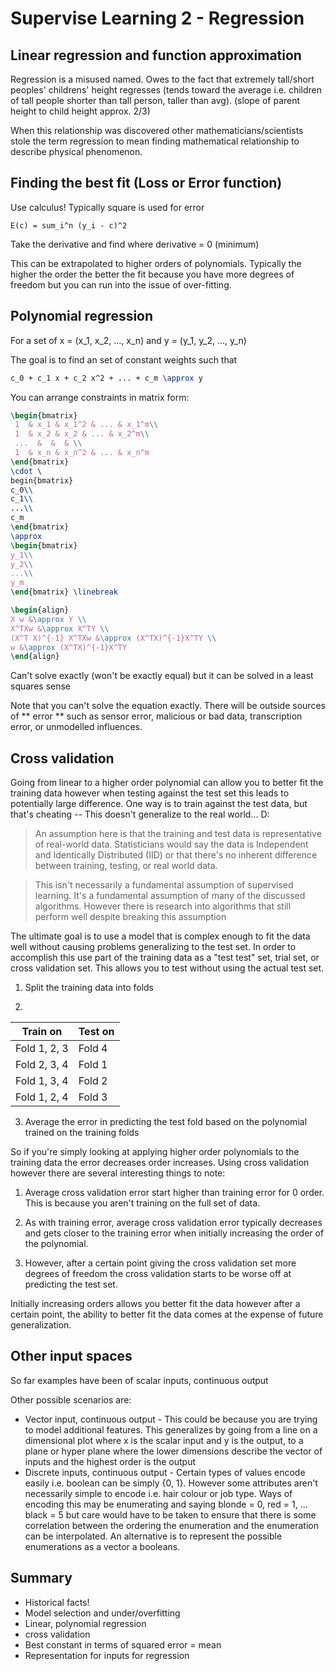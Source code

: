 # Supervise Learning 2 - Regression

## Linear regression and function approximation

Regression is a misused named. Owes to the fact that extremely tall/short peoples' childrens' height regresses (tends toward the average i.e. children of tall people shorter than tall person, taller than avg). (slope of parent height to child height approx. 2/3)

When this relationship was discovered other mathematicians/scientists stole the term regression to mean finding mathematical relationship to describe physical phenomenon.

## Finding the best fit (Loss or Error function)

Use calculus! Typically square is used for error

```
E(c) = sum_i^n (y_i - c)^2
```

Take the derivative and find where derivative = 0 (minimum)

This can be extrapolated to higher orders of polynomials. Typically the higher the order the better the fit because you have more degrees of freedom but you can run into the issue of over-fitting.

## Polynomial regression

For a set of x = (x_1, x_2, ..., x_n) and y = (y_1, y_2, ..., y_n)

The goal is to find an set of constant weights such that  

```tex
c_0 + c_1 x + c_2 x^2 + ... + c_m \approx y
```

You can arrange constraints in matrix form:

```tex
\begin{bmatrix}
 1  & x_1 & x_1^2 & ... & x_1^m\\ 
 1  & x_2 & x_2 & ... & x_2^m\\ 
 ...  &  &  & \\ 
 1  & x_n & x_n^2 & ... & x_n^m
\end{bmatrix}
\cdot \
begin{bmatrix}
c_0\\ 
c_1\\ 
...\\ 
c_m
\end{bmatrix} 
\approx 
\begin{bmatrix}
y_1\\ 
y_2\\ 
...\\ 
y_m
\end{bmatrix} \linebreak

```

```tex
\begin{align}
X w &\approx Y \\
X^TXw &\approx X^TY \\
(X^T X)^{-1} X^TXw &\approx (X^TX)^{-1}X^TY \\
w &\approx (X^TX)^{-1}X^TY
\end{align}
```

Can't solve exactly (won't be exactly equal) but it can be solved in a least squares sense

Note that you can't solve the equation exactly. There will be outside sources of ** error ** such as sensor error, malicious or bad data, transcription error, or unmodelled influences.

## Cross validation

Going from linear to a higher order polynomial can allow you to better fit the training data however when testing against the test set this leads to potentially large difference. One way is to train against the test data, but that's cheating -- This doesn't generalize to the real world... D:

> An assumption here is that the training and test data is representative of real-world data. Statisticians would say the data is Independent and Identically Distributed (IID) or that there's no inherent difference between training, testing, or real world data. 

> This isn't necessarily a fundamental assumption of supervised learning. It's a fundamental assumption of many of the discussed algorithms. However there is research into algorithms that still perform well despite breaking this assumption

The ultimate goal is to use a model that is complex enough to fit the data well without causing problems generalizing to the test set. In order to accomplish this use part of the training data as a "test test" set, trial set, or cross validation set. This allows you to test without using the actual test set.

1. Split the training data into folds

2. 
| Train on       | Test on  | 
| ---------------|----------| 
| Fold 1, 2, 3   | Fold 4   |
| Fold 2, 3, 4   | Fold 1   |
| Fold 1, 3, 4   | Fold 2   |
| Fold 1, 2, 4   | Fold 3   |

3. Average the error in predicting the test fold based on the polynomial trained on the training folds

So if you're simply looking at applying higher order polynomials to the training data the error decreases order increases. Using cross validation however there are several interesting things to note:

1. Average cross validation error start higher than training error for 0 order. This is because you aren't training on the full set of data.

2. As with training error, average cross validation error typically decreases and gets closer to the training error when initially increasing the order of the polynomial.

3. However, after a certain point giving the cross validation set more degrees of freedom the cross validation starts to be worse off at predicting the test set.

Initially increasing orders allows you better fit the data however after a certain point, the ability to better fit the data comes at the expense of future generalization.

## Other input spaces

So far examples have been of scalar inputs, continuous output

Other possible scenarios are:
* Vector input, continuous output - This could be because you are trying to model additional features. This generalizes by going from a line on a dimensional plot where x is the scalar input and y is the output, to a plane or hyper plane where the lower dimensions describe the vector of inputs and the highest order is the output
* Discrete inputs, continuous output - Certain types of values encode easily i.e. boolean can be simply {0, 1}. However some attributes aren't necessarily simple to encode i.e. hair colour or job type. Ways of encoding this may be enumerating and saying blonde = 0, red = 1, ... black = 5 but care would have to be taken to ensure that there is some correlation between the ordering the enumeration and the enumeration can be interpolated. An alternative is to represent the possible enumerations as a vector a booleans.

## Summary

* Historical facts!
* Model selection and under/overfitting
* Linear, polynomial regression
* cross validation
* Best constant in terms of squared error = mean
* Representation for inputs for regression